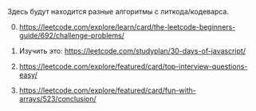 Здесь будут находится разные алгоритмы с литкода/кодеварса.

0. https://leetcode.com/explore/learn/card/the-leetcode-beginners-guide/692/challenge-problems/

1. Изучить это: https://leetcode.com/studyplan/30-days-of-javascript/

2. https://leetcode.com/explore/featured/card/top-interview-questions-easy/

3. https://leetcode.com/explore/featured/card/fun-with-arrays/523/conclusion/